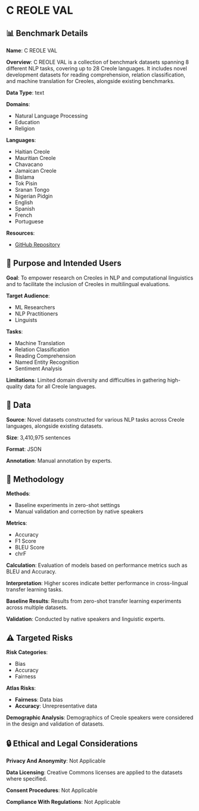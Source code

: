 # C REOLE VAL

## 📊 Benchmark Details

**Name**: C REOLE VAL

**Overview**: C REOLE VAL is a collection of benchmark datasets spanning 8 different NLP tasks, covering up to 28 Creole languages. It includes novel development datasets for reading comprehension, relation classification, and machine translation for Creoles, alongside existing benchmarks.

**Data Type**: text

**Domains**:
- Natural Language Processing
- Education
- Religion

**Languages**:
- Haitian Creole
- Mauritian Creole
- Chavacano
- Jamaican Creole
- Bislama
- Tok Pisin
- Sranan Tongo
- Nigerian Pidgin
- English
- Spanish
- French
- Portuguese

**Resources**:
- [GitHub Repository](https://github.com/hclent/CreoleVal)

## 🎯 Purpose and Intended Users

**Goal**: To empower research on Creoles in NLP and computational linguistics and to facilitate the inclusion of Creoles in multilingual evaluations.

**Target Audience**:
- ML Researchers
- NLP Practitioners
- Linguists

**Tasks**:
- Machine Translation
- Relation Classification
- Reading Comprehension
- Named Entity Recognition
- Sentiment Analysis

**Limitations**: Limited domain diversity and difficulties in gathering high-quality data for all Creole languages.

## 💾 Data

**Source**: Novel datasets constructed for various NLP tasks across Creole languages, alongside existing datasets.

**Size**: 3,410,975 sentences

**Format**: JSON

**Annotation**: Manual annotation by experts.

## 🔬 Methodology

**Methods**:
- Baseline experiments in zero-shot settings
- Manual validation and correction by native speakers

**Metrics**:
- Accuracy
- F1 Score
- BLEU Score
- chrF

**Calculation**: Evaluation of models based on performance metrics such as BLEU and Accuracy.

**Interpretation**: Higher scores indicate better performance in cross-lingual transfer learning tasks.

**Baseline Results**: Results from zero-shot transfer learning experiments across multiple datasets.

**Validation**: Conducted by native speakers and linguistic experts.

## ⚠️ Targeted Risks

**Risk Categories**:
- Bias
- Accuracy
- Fairness

**Atlas Risks**:
- **Fairness**: Data bias
- **Accuracy**: Unrepresentative data

**Demographic Analysis**: Demographics of Creole speakers were considered in the design and validation of datasets.

## 🔒 Ethical and Legal Considerations

**Privacy And Anonymity**: Not Applicable

**Data Licensing**: Creative Commons licenses are applied to the datasets where specified.

**Consent Procedures**: Not Applicable

**Compliance With Regulations**: Not Applicable
